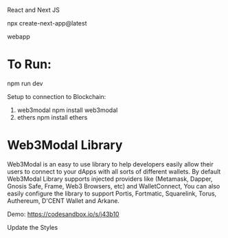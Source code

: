 React and Next JS

npx create-next-app@latest

webapp

To Run:
=======
npm run dev


Setup to connection to Blockchain:
1) web3modal
   npm install web3modal
2) ethers
   npm install ethers

Web3Modal Library
================
Web3Modal is an easy to use library to help developers easily allow their users to connect to your dApps with all sorts of different wallets. By default Web3Modal Library supports injected providers like (Metamask, Dapper, Gnosis Safe, Frame, Web3 Browsers, etc) and WalletConnect, You can also easily configure the library to support Portis, Fortmatic, Squarelink, Torus, Authereum, D'CENT Wallet and Arkane. 

Demo:
https://codesandbox.io/s/j43b10

Update the Styles


